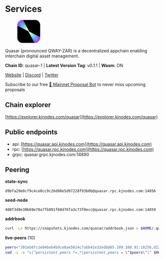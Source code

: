 # Services

<figure><img src="https://raw.githubusercontent.com/kj89/cosmos-images/main/logos/quasar.png" alt=""><figcaption></figcaption></figure>

Quasar (pronounced QWAY-ZAR) is a decentralized  appchain enabling interchain digital asset management.

**Chain ID**: quasar-1 | **Latest Version Tag**: v0.1.1 | **Wasm**: ON

[Website](https://www.quasar.fi) | [Discord](https://discord.gg/quasarfi) | [Twitter](https://twitter.com/QuasarFi)



Subscribe to our free [🤖 Mainnet Proposal Bot](https://t.me/kjnodes_proposal_bot) to never miss upcoming proposals


## Chain explorer
[https://explorer.kjnodes.com/quasar](https://explorer.kjnodes.com/quasar)

## Public endpoints

* api: [https://quasar.api.kjnodes.com](https://quasar.api.kjnodes.com)
* rpc: [https://quasar.rpc.kjnodes.com](https://quasar.rpc.kjnodes.com)
* grpc: quasar.grpc.kjnodes.com:14890

## Peering

**state-sync**

```text
d9bfa29e0cf9c4ce0cc9c26d98e5d97228f93b0b@quasar.rpc.kjnodes.com:14856
```

**seed-node**

```text
400f3d9e30b69e78a7fb891f60d76fa3c73f0ecc@quasar.rpc.kjnodes.com:14859
```

**addrbook**
```bash
curl -Ls https://snapshots.kjnodes.com/quasar/addrbook.json > $HOME/.quasarnode/config/addrbook.json
```

**live-peers** (10)
```bash
peers="201eb8fc1e84beb4bdce8ae5614c7abb41e32edb@65.109.160.91:18256,d2247f7b919f0781c90ee61958d7044665a22d38@169.155.169.84:26656,a40e1d5f63fad9e14edb9c95458b27f3c1de858c@116.203.236.246:26618,768d3ca8922cb9c4d31f521a86491923ac2a672b@162.55.245.149:2040,bccdc6cb3a0785bf3ee65d98c38bdd62bb843285@141.95.157.139:18256,d7ea38275af96271fd66194dad3951ef38b8ba7c@193.70.33.64:18256,367d65ece0aafd9b46e15b9dd58fe319d7d29550@143.198.172.109:26656,0f7eca0da978e4304bb81fa1b9d9a1c87c57f45d@38.146.3.147:18256,58a4943a150cc77ab77ded222c44b23548ee702a@146.59.81.23:26667,d9bfa29e0cf9c4ce0cc9c26d98e5d97228f93b0b@65.109.88.38:14856"
sed -i -e "s|^persistent_peers *=.*|persistent_peers = \"$peers\"|" $HOME/.quasarnode/config/config.toml
```

